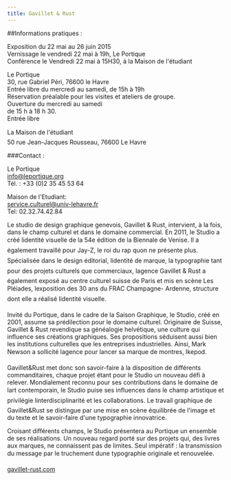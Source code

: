 ```yaml
---
title: Gavillet & Rust
---
```


##Informations pratiques :

Exposition du 22 mai au 26 juin 2015  
Vernissage le vendredi 22 mai à 19h, Le Portique  
Conférence le Vendredi 22 mai à 15H30, à la Maison de l'étudiant  

Le Portique  
30, rue Gabriel Péri, 76600 le Havre  
Entrée libre du mercredi au samedi, de 15h à 19h  
Réservation préalable pour les visites et ateliers de groupe.  
Ouverture du mercredi au samedi  
de 15 h à 18 h 30.  
Entrée libre  

La Maison de l'étudiant  
50 rue Jean-Jacques Rousseau, 76600 Le Havre  


###Contact : 

Le Portique  
[info@leportique.org](mailto:info@leportique.org)  
Tél. : +33 (0)2 35 45 53 64 
 
Maison de l'Etudiant:  
[service.culturel@univ-lehavre.fr](mailto:service.culturel@univ-lehavre.fr)  
Tel: 02.32.74.42.84

Le studio de design graphique genevois, Gavillet & Rust, intervient, à la fois, dans
le champ culturel et dans le domaine commercial.
En 2011, le Studio a créé lidentité visuelle de la 54e édition de la Biennale de Venise. Il a également travaillé
pour Jay-Z, le roi du rap quon ne présente plus. Spécialisée dans le design éditorial, lidentité de marque, la
typographie tant pour des projets culturels que commerciaux, lagence Gavillet & Rust a également exposé
au centre culturel suisse de Paris et mis en scène Les Pléiades, lexposition des 30 ans du FRAC Champagne-
Ardenne, structure dont elle a réalisé lidentité visuelle.

Invité du Portique, dans le cadre de la Saison
Graphique, le Studio, créé en 2001, assume sa
prédilection pour le domaine culturel. Originaire de
Suisse, Gavillet & Rust revendique sa généalogie
helvétique, une culture qui influence ses créations
graphiques. Ses propositions séduisent aussi bien les
institutions culturelles que les entreprises
industrielles. Ainsi, Mark Newson a sollicité lagence
pour lancer sa marque de montres, Ikepod.

Gavillet&Rust met donc son savoir-faire à la disposition
de différents commanditaires, chaque projet étant pour
le Studio un nouveau défi à relever. Mondialement
reconnu pour ses contributions dans le domaine de
lart contemporain, le Studio puise ses influences dans
le champ artistique et privilégie linterdisciplinarité et les
collaborations. Le travail graphique de Gavillet&Rust se
distingue par une mise en scène équilibrée de l'image
et du texte et le savoir-faire d'une typographie
innovatrice.

Croisant différents champs, le Studio présentera au Portique un ensemble de ses réalisations. Un nouveau
regard porté sur des projets qui, des livres aux marques, ne connaissent pas de limites. Seul impératif : la
transmission du message par le truchement dune typographie originale et renouvelée.  

[gavillet-rust.com](http://gavillet-rust.com)

